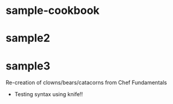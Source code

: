 # sample-cookbook
# sample2
# sample3

Re-creation of clowns/bears/catacorns from Chef Fundamentals
- Testing syntax using knife!!
